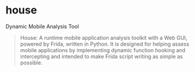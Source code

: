 # house

Dynamic Mobile Analysis Tool

> House: A runtime mobile application analysis toolkit with a Web GUI, powered by Frida, written in Python. It is designed for helping assess mobile applications by implementing dynamic function hooking and intercepting and intended to make Frida script writing as simple as possible.

